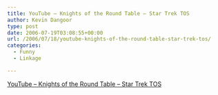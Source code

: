```yaml
---
title: YouTube – Knights of the Round Table – Star Trek TOS
author: Kevin Dangoor
type: post
date: 2006-07-19T03:08:55+00:00
url: /2006/07/18/youtube-knights-of-the-round-table-star-trek-tos/
categories:
  - Funny
  - Linkage

---
```

[YouTube &#8211; Knights of the Round Table &#8211; Star Trek TOS][1]

 [1]: http://www.youtube.com/watch?v=dyurb6rXz1Q